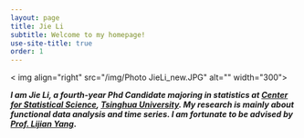 ```yaml
---
layout: page
title: Jie Li
subtitle: Welcome to my homepage!
use-site-title: true
order: 1
---
```



< img align="right" src="/img/Photo JieLi_new.JPG" alt="" width="300">


**_I am Jie Li, a fourth-year Phd Candidate majoring in statistics at [Center for Statistical Science](http://www.stat.tsinghua.edu.cn), [Tsinghua University](https://www.tsinghua.edu.cn). My research is mainly about functional data analysis and time series. I am fortunate to be advised by [Prof. Lijian Yang](http://www.stat.tsinghua.edu.cn/en/teambuilder/faculty/lijian-yang)_.**






  
    
      
      







